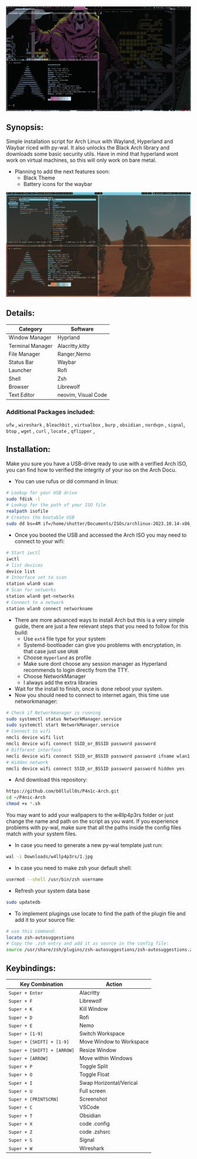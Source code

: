 ![Screenshot](screenshot.png)

## Synopsis:
Simple installation script for Arch Linux with Wayland, Hyperland and Waybar riced with py-wal.
It also unlocks the Black Arch library and downloads some basic security utils.
Have in mind that hyperland wont work on virtual machines, so this will only work on bare metal. 

- Planning to add the next features soon:
  - Black Theme
  - Battery icons for the waybar

![Screenshot](screenshot1.png)

## Details:

| Category               | Software               
|------------------------|------------------------|
| Window Manager         | Hyprland               |
| Terminal Manager       | Alacritty,kitty        |
| File Manager           | Ranger,Nemo            |
| Status Bar             | Waybar                 |
| Launcher               | Rofi                   |
| Shell                  | Zsh                    |
| Browser                | Librewolf              |
| Text Editor            | neovim, Visual Code    |

### Additional Packages included:

`ufw` , `wireshark` , `bleachbit` , `virtualbox` , `burp` , `obsidian` , `nordvpn` , `signal`, `btop` , `wget` , `curl` , `locate` , `qflipper` ,  

## Installation:


Make you sure you have a USB-drive ready to use with a verified Arch ISO, you can find how to verified the integrity of your iso on the Arch Docu.
- You can use rufus or dd command in linux:
```bash
# Lookup for your USB drive
sudo fdisk -l
# Lookup for the path of your ISO file
realpath isofile
# Creates the bootable USB
sudo dd bs=4M if=/home/shutter/Documents/ISOs/archlinux-2023.10.14-x86_64.iso of=/dev/sdb
```
- Once you booted the USB and accessed the Arch ISO you may need to connect to your wifi:
```bash
# Start iwctl
iwctl
# list devices
device list
# Interface set to scan
station wlan0 scan
# Scan for networks
station wlan0 get-networks
# Connect to a network
station wlan0 connect networkname
```
- There are more advanced ways to install Arch but this is a very simple guide, there are just a few relevant steps that you need to follow for this build:
  - Use `ext4` file type for your system
  - Systemd-bootloader can give you problems with encryptation, in that case just use `GRUB`
  - Choose `Hyperland` as profile
  - Make sure dont choose any session manager as Hyperland recommends to login directly from the TTY.
  - Choose NetworkManager
  - I always add the extra libraries
- Wait for the install to finish, once is done reboot your system.
- Now you should need to connect to internet again, this time use networkmanager:
```bash
# Check if Networkmanager is running
sudo systemctl status NetworkManager.service
sudo systemctl start NetworkManager.service
# Connect to wifi
nmcli device wifi list
nmcli device wifi connect SSID_or_BSSID password password
# Different interface
nmcli device wifi connect SSID_or_BSSID password password ifname wlan1 profile_name
# Hidden network
nmcli device wifi connect SSID_or_BSSID password password hidden yes
```
- And download this repository:

```bash
https://github.com/b0llull0s/P4n1c-Arch.git
cd ~/P4nic-Arch
chmod +x *.sh
```
You may want to add your wallpapers to the w4llp4p3rs folder or just change the name and path on the script as you want.
If you experience problems with py-wal, make sure that all the paths inside the config files match with your system files.
- In case you need to generate a new py-wal template just run:
```bash
wal -i Downloads/w4llp4p3rs/1.jpg
```
- In case you need to make zsh your default shell:
```bash
usermod --shell /usr/bin/zsh username
```
- Refresh your system data base
```bash
sudo updatedb
``` 
- To implement plugings use locate to find the path of the plugin file and add it to your source file:
```bash
# use this command:
locate zsh-autosuggestions
# Copy the .zsh entry and add it as source in the config file:
source /usr/share/zsh/plugins/zsh-autosuggestions/zsh-autosuggestions.zsh
```

## Keybindings:

| Key Combination                      | Action                  |
|--------------------------------------|-------------------------|
| `Super + Enter`                      | Alacritty               |
| `Super + F`                          | Librewolf               |
| `Super + K`                          | Kill Window            |
| `Super + D`                          | Rofi                    |
| `Super + E`                          | Nemo                    |
| `Super + [1-9]`                      | Switch Workspace        |
| `Super + [SHIFT] + [1-9]`            | Move Window to Workspace|
| `Super + [SHIFT] + [ARROW]`          | Resize Window           |
| `Super + [ARROW]`                    | Move within Windows     |
| `Super + P`                          | Toggle Split            |
| `Super + O`                          | Toggle Float            |
| `Super + I`                          | Swap Horizontal/Verical |
| `Super + U`                          | Full screen             |
| `Super + [PRINTSCRN]`                | Screenshot              |
| `Super + C`                          | VSCode                  |
| `Super + T`                          | Obsidian                |
| `Super + X`                          | code .config            |
| `Super + Z`                          | code .zshsrc            |
| `Super + S`                          | Signal                  |
| `Super + W`                          | Wireshark               |







